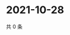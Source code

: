 # 2021-10-28

共 0 条

<!-- BEGIN WEIBO -->
<!-- 最后更新时间 Thu Oct 28 2021 11:09:16 GMT+0800 (China Standard Time) -->

<!-- END WEIBO -->
